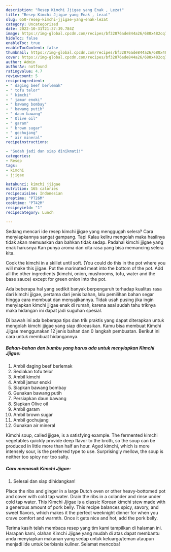```yaml
---
description: "Resep Kimchi Jjigae yang Enak , Lezat"
title: "Resep Kimchi Jjigae yang Enak , Lezat"
slug: 650-resep-kimchi-jjigae-yang-enak-lezat
category: Uncategorized
date: 2022-10-31T21:37:39.784Z
image: https://img-global.cpcdn.com/recipes/bf32876ade844a26/680x482cq70/kimchi-jjigae-foto-resep-utama.jpg
hideToc: false
enableToc: true
enableTocContent: false
thumbnail: https://img-global.cpcdn.com/recipes/bf32876ade844a26/680x482cq70/kimchi-jjigae-foto-resep-utama.jpg
cover: https://img-global.cpcdn.com/recipes/bf32876ade844a26/680x482cq70/kimchi-jjigae-foto-resep-utama.jpg
author: Admin
authorAv: notfound
ratingvalue: 4.7
reviewcount: 5
recipeingredient:
- " daging beef berlemak"
- " tofu telor"
- " kimchi"
- " jamur enoki"
- " bawang bombay"
- " bawang putih"
- " daun bawang"
- " Olive oil"
- " garam"
- " brown sugar"
- " gochujang"
- " air mineral"
recipeinstructions:

- "Sudah jadi dan siap dinikmati!"
categories:
- Resep
tags:
- kimchi
- jjigae

katakunci: kimchi jjigae 
nutrition: 165 calories
recipecuisine: Indonesian
preptime: "PT26M"
cooktime: "PT42M"
recipeyield: "1"
recipecategory: Lunch

---
```



Sedang mencari ide resep kimchi jjigae yang menggugah selera? Cara menyiapkannya sangat gampang. Tapi Kalau keliru mengolah maka hasilnya tidak akan memuaskan dan bahkan tidak sedap. Padahal kimchi jjigae yang enak harusnya Kan punya aroma dan cita rasa yang bisa memancing selera kita.


Cook the kimchi in a skillet until soft. (You could do this in the pot where you will make this jjigae. Put the marinated meat into the bottom of the pot. Add all the other ingredients (kimchi, onion, mushrooms, tofu, water and the base sauce) except for green onion into the pot.

Ada beberapa hal yang sedikit banyak berpengaruh terhadap kualitas rasa dari kimchi jjigae, pertama dari jenis bahan, lalu pemilihan bahan segar hingga cara membuat dan menyajikannya. Tidak usah pusing jika ingin menyiapkan kimchi jjigae enak di rumah, karena asal sudah tahu triknya maka hidangan ini dapat jadi suguhan spesial.


Di bawah ini ada beberapa tips dan trik praktis yang dapat diterapkan untuk mengolah kimchi jjigae yang siap dikreasikan. Kamu bisa membuat Kimchi Jjigae menggunakan 12 jenis bahan dan 0 langkah pembuatan. Berikut ini cara untuk membuat hidangannya.

<!--inarticleads1-->

##### Bahan-bahan dan bumbu yang harus ada untuk menyiapkan Kimchi Jjigae:

1. Ambil  daging beef berlemak
1. Sediakan  tofu telor
1. Ambil  kimchi
1. Ambil  jamur enoki
1. Siapkan  bawang bombay
1. Gunakan  bawang putih
1. Persiapkan  daun bawang
1. Siapkan  Olive oil
1. Ambil  garam
1. Ambil  brown sugar
1. Ambil  gochujang
1. Gunakan  air mineral


Kimchi soup, called jjigae, is a satisfying example. The fermented kimchi vegetables quickly provide deep flavor to the broth, so the soup can be produced in little more than half an hour. Aged kimchi, which is more intensely sour, is the preferred type to use. Surprisingly mellow, the soup is neither too spicy nor too salty. 

<!--inarticleads2-->

##### Cara memasak Kimchi Jjigae:


1. Selesai dan siap dihidangkan!

Place the ribs and ginger in a large Dutch oven or other heavy-bottomed pot and cover with cold tap water. Drain the ribs in a colander and rinse under cold tap water. This Kimchi Jjigae is a classic Korean kimchi stew made with a generous amount of pork belly. This recipe balances spicy, savory, and sweet flavors, which makes it the perfect weeknight dinner for when you crave comfort and warmth. Once it gets nice and hot, add the pork belly. 

Terima kasih telah membaca resep yang tim kami tampilkan di halaman ini. Harapan kami, olahan Kimchi Jjigae yang mudah di atas dapat membantu anda menyiapkan makanan yang sedap untuk keluarga/teman ataupun menjadi ide untuk berbisnis kuliner. Selamat mencoba!
